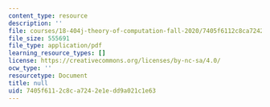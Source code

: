 ```yaml
---
content_type: resource
description: ''
file: courses/18-404j-theory-of-computation-fall-2020/7405f6112c8ca7242e1edd9a021c1e63_MIT18_404f20_lec6.pdf
file_size: 555691
file_type: application/pdf
learning_resource_types: []
license: https://creativecommons.org/licenses/by-nc-sa/4.0/
ocw_type: ''
resourcetype: Document
title: null
uid: 7405f611-2c8c-a724-2e1e-dd9a021c1e63
---
```

